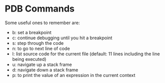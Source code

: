 # PDB Commands

Some useful ones to remember are:

- b: set a breakpoint
- c: continue debugging until you hit a breakpoint
- s: step through the code
- n: to go to next line of code
- l: list source code for the current file (default: 11 lines including the line being executed)
- u: navigate up a stack frame
- d: navigate down a stack frame
- p: to print the value of an expression in the current context
